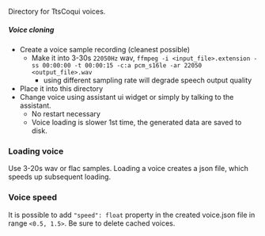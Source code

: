 Directory for TtsCoqui voices.

##### Voice cloning
- Create a voice sample recording (cleanest possible)
    - Make it into 3-30s `22050Hz` wav, `ffmpeg -i <input_file>.extension -ss 00:00:00 -t 00:00:15 -c:a pcm_s16le -ar 22050 <output_file>.wav`
        - using different sampling rate will degrade speech output quality
- Place it into this directory
- Change voice using assistant ui widget or simply by talking to the assistant.
    - No restart necessary
    - Voice loading is slower 1st time, the generated data are saved to disk.

### Loading voice
Use 3-20s wav or flac samples.
Loading a voice creates a json file, which speeds up subsequent loading.

### Voice speed
It is possible to add `"speed": float` property in the created voice.json file in range `<0.5, 1.5>`. Be sure to delete cached voices.
